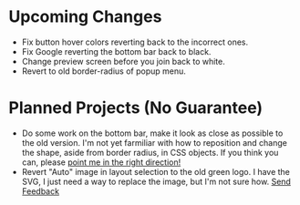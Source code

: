 # Upcoming Changes

- Fix button hover colors reverting back to the incorrect ones.
- Fix Google reverting the bottom bar back to black.
- Change preview screen before you join back to white.
- Revert to old border-radius of popup menu.

# Planned Projects (No Guarantee)

- Do some work on the bottom bar, make it look as close as possible to the old version. I'm not yet farmiliar with how to reposition and change the shape, aside from border radius, in CSS objects. If you think you can, please [point me in the right direction!](mailto:tech_how_youtuber55@yahoo.com)
- Revert "Auto" image in layout selection to the old green logo. I have the SVG, I just need a way to replace the image, but I'm not sure how. [Send Feedback](mailto:tech_how_youtuber55@yahoo.com)
